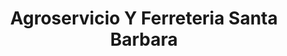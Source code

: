 ---
title: "Agroservicio Y Ferreteria Santa Barbara"
url: /chalchuapa/agroservicio-y-ferreteria-santa-barbara/
shop: Eisenwaren
---